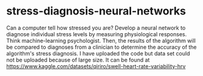 # stress-diagnosis-neural-networks

Can a computer tell how stressed you are? Develop a neural network to diagnose individual stress levels by measuring physiological responses. Think machine-learning psychologist. Then, the results of the algorithm will be compared to diagnoses from a clinician to determine the accuracy of the algorithm's stress diagnosis.
I have uploaded the code but data set could not be uploaded because of large size. It can be found at https://www.kaggle.com/datasets/qiriro/swell-heart-rate-variability-hrv
